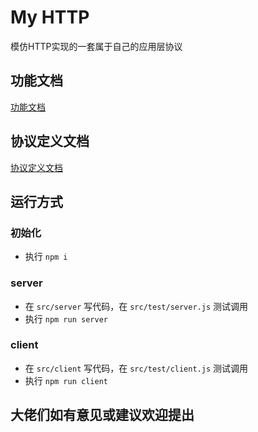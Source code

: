 # My HTTP
模仿HTTP实现的一套属于自己的应用层协议  

## 功能文档
[功能文档](./doc/功能.md)

## 协议定义文档
[协议定义文档](./doc/协议.md)

## 运行方式

### 初始化

- 执行 `npm i`

### server

- 在 `src/server` 写代码，在 `src/test/server.js` 测试调用
- 执行 `npm run server`

### client

- 在 `src/client` 写代码，在 `src/test/client.js` 测试调用
- 执行 `npm run client`

## 大佬们如有意见或建议欢迎提出 